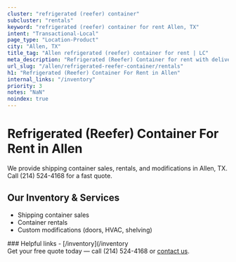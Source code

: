 ```yaml
---
cluster: "refrigerated (reefer) container"
subcluster: "rentals"
keyword: "refrigerated (reefer) container for rent Allen, TX"
intent: "Transactional-Local"
page_type: "Location-Product"
city: "Allen, TX"
title_tag: "Allen refrigerated (reefer) container for rent | LC"
meta_description: "Refrigerated (Reefer) Container for rent with delivery in Allen, TX. LC Container — local Since 2003. Get pricing today."
url_slug: "/allen/refrigerated-reefer-container/rentals"
h1: "Refrigerated (Reefer) Container For Rent in Allen"
internal_links: "/inventory"
priority: 3
notes: "NaN"
noindex: true
---
```


# Refrigerated (Reefer) Container For Rent in Allen

We provide shipping container sales, rentals, and modifications in Allen, TX. Call (214) 524-4168 for a fast quote.

## Our Inventory & Services
- Shipping container sales
- Container rentals
- Custom modifications (doors, HVAC, shelving)

<div data-section="internal-links">
### Helpful links
- [/inventory](/inventory
</div>

<div data-section="cta">
Get your free quote today — call (214) 524-4168 or <a href="/contact">contact us</a>.
</div>

<script type="application/ld+json">{"@context":"https://schema.org","@type":"FAQPage","mainEntity":[{"@type":"Question","name":"How much does delivery cost in Allen, TX?","acceptedAnswer":{"@type":"Answer","text":"Delivery costs vary by distance and container size. Most deliveries in Allen, TX range from $150-$300. Call (214) 524-4168 for an exact quote based on your specific location."}},{"@type":"Question","name":"Do you offer financing or payment plans?","acceptedAnswer":{"@type":"Answer","text":"We accept major credit cards, checks, and can discuss commercial terms for bulk purchases. Call (214) 524-4168 to discuss options."}},{"@type":"Question","name":"Can you customize containers in Allen, TX?","acceptedAnswer":{"@type":"Answer","text":"Yes — we perform modifications like doors, HVAC, insulation, and shelving. Request a custom quote at (214) 524-4168 or via our contact form."}}]}</script>
